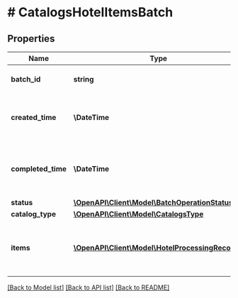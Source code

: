 # # CatalogsHotelItemsBatch

## Properties

Name | Type | Description | Notes
------------ | ------------- | ------------- | -------------
**batch_id** | **string** | Id of the catalogs items batch | [optional]
**created_time** | **\DateTime** | Date and time (UTC) of the batch creation: YYYY-MM-DD&#39;T&#39;hh:mm:ss | [optional] [readonly]
**completed_time** | **\DateTime** | Date and time (UTC) of the batch completion: YYYY-MM-DD&#39;T&#39;hh:mm:ss | [optional] [readonly]
**status** | [**\OpenAPI\Client\Model\BatchOperationStatus**](BatchOperationStatus.md) |  | [optional]
**catalog_type** | [**\OpenAPI\Client\Model\CatalogsType**](CatalogsType.md) |  |
**items** | [**\OpenAPI\Client\Model\HotelProcessingRecord[]**](HotelProcessingRecord.md) | Array with the catalogs items processing records part of the catalogs items batch | [optional]

[[Back to Model list]](../../README.md#models) [[Back to API list]](../../README.md#endpoints) [[Back to README]](../../README.md)
